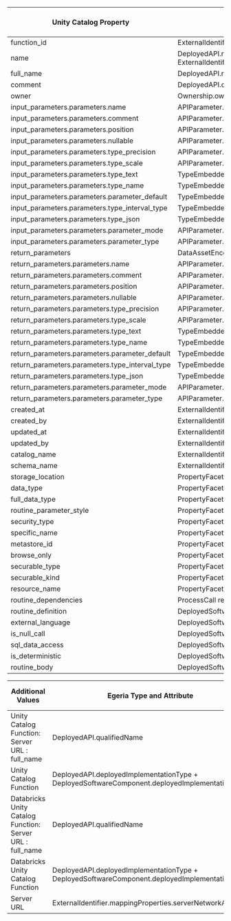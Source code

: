 <!-- SPDX-License-Identifier: CC-BY-4.0 -->
<!-- Copyright Contributors to the Egeria project. -->


| Unity Catalog Property                          | Egeria Type and Attribute                                                                               | Supported in OSS Version |
|-------------------------------------------------|---------------------------------------------------------------------------------------------------------|--------------------------|
| function_id                                     | ExternalIdentifier.identifier                                                                           | Yes                      |
| name                                            | DeployedAPI.name + DeployedSoftwareComponent.name + ExternalIdentifier.mappingProperties.ucFunctionName | Yes                      |
| full_name                                       | DeployedAPI.resourceName                                                                                | Yes                      |
| comment                                         | DeployedAPI.description                                                                                 | Yes                      |
| owner                                           | Ownership.owner                                                                                         | No                       |
| input_parameters.parameters.name                | APIParameter.displayName                                                                                | Yes                      |
| input_parameters.parameters.comment             | APIParameter.description                                                                                | Yes                      |
| input_parameters.parameters.position            | APIParameter.position                                                                                   | Yes                      |
| input_parameters.parameters.nullable            | APIParameter.isNullable                                                                                 | Yes                      |
| input_parameters.parameters.type_precision      | APIParameter.precision                                                                                  | Yes                      |
| input_parameters.parameters.type_scale          | APIParameter.significantDigits                                                                          | Yes                      |
| input_parameters.parameters.type_text           | TypeEmbeddedAttribute.displayName                                                                       | Yes                      |
| input_parameters.parameters.type_name           | TypeEmbeddedAttribute.dataType                                                                          | Yes                      |
| input_parameters.parameters.parameter_default   | TypeEmbeddedAttribute.defaultValue                                                                      | Yes                      |
| input_parameters.parameters.type_interval_type  | TypeEmbeddedAttribute.additionalProperties.ucTypeIntervalType                                           | Yes                      |
| input_parameters.parameters.type_json           | TypeEmbeddedAttribute.additionalProperties.ucTypeJSON                                                   | Yes                      |
| input_parameters.parameters.parameter_mode      | APIParameter.additionalProperties.ucParameterMode                                                       | Yes                      |
| input_parameters.parameters.parameter_type      | APIParameter.parameterType                                                                              | Yes                      |
| return_parameters                               | DataAssetEncoding.encoding                                                                              | Yes                      |
| return_parameters.parameters.name               | APIParameter.displayName                                                                                | Yes                      |
| return_parameters.parameters.comment            | APIParameter.description                                                                                | Yes                      |
| return_parameters.parameters.position           | APIParameter.position                                                                                   | Yes                      |
| return_parameters.parameters.nullable           | APIParameter.isNullable                                                                                 | Yes                      |
| return_parameters.parameters.type_precision     | APIParameter.precision                                                                                  | Yes                      |
| return_parameters.parameters.type_scale         | APIParameter.significantDigits                                                                          | Yes                      |
| return_parameters.parameters.type_text          | TypeEmbeddedAttribute.displayName                                                                       | Yes                      |
| return_parameters.parameters.type_name          | TypeEmbeddedAttribute.dataType                                                                          | Yes                      |
| return_parameters.parameters.parameter_default  | TypeEmbeddedAttribute.defaultValue                                                                      | Yes                      |
| return_parameters.parameters.type_interval_type | TypeEmbeddedAttribute.additionalProperties.ucTypeIntervalType                                           | Yes                      |
| return_parameters.parameters.type_json          | TypeEmbeddedAttribute.additionalProperties.ucTypeJSON                                                   | Yes                      |
| return_parameters.parameters.parameter_mode     | APIParameter.additionalProperties.ucParameterMode                                                       | Yes                      |
| return_parameters.parameters.parameter_type     | APIParameter.parameterType                                                                              | Yes                      |
| created_at                                      | ExternalIdentifier.externalInstanceCreationTime                                                         | Yes                      |
| created_by                                      | ExternalIdentifier.externalInstanceCreatedBy                                                            | No                       |
| updated_at                                      | ExternalIdentifier.externalInstanceLastUpdateTime                                                       | Yes                      |
| updated_by                                      | ExternalIdentifier.externalInstanceLastUpdatedBy                                                        | No                       |
| catalog_name                                    | ExternalIdentifier.mappingProperties.ucCatalogName                                                      | Yes                      |
| schema_name                                     | ExternalIdentifier.mappingProperties.ucSchemaName                                                       | Yes                      |
| storage_location                                | PropertyFacet.properties.ucStorageLocation                                                              | Yes                      |
| data_type                                       | PropertyFacet.properties.ucFunctionDataType                                                             | Yes                      |
| full_data_type                                  | PropertyFacet.properties.ucFunctionFullDataType                                                         | Yes                      |
| routine_parameter_style                         | PropertyFacet.properties.ucRoutineParameterStyle                                                        | Yes                      |
| security_type                                   | PropertyFacet.properties.ucSecurityType                                                                 | Yes                      |
| specific_name                                   | PropertyFacet.properties.ucSpecificName                                                                 | Yes                      |
| metastore_id                                    | PropertyFacet.properties.ucMetastoreId                                                                  | No                       |
| browse_only                                     | PropertyFacet.properties.ucBrowseOnly                                                                   | No                       |
| securable_type                                  | PropertyFacet.properties.ucSecurableType                                                                | No                       |
| securable_kind                                  | PropertyFacet.properties.ucSecurableKind                                                                | No                       |
| resource_name                                   | PropertyFacet.properties.ucResourceName                                                                 | No                       |
| routine_dependencies                            | ProcessCall relationship                                                                                | Yes                      |
| routine_definition                              | DeployedSoftwareComponent.description                                                                   | Yes                      |
| external_language                               | DeployedSoftwareComponent.implementationLanguage                                                        | Yes                      |
| is_null_call                                    | DeployedSoftwareComponent.additionalProperties.ucIsNullCall                                             | Yes                      |
| sql_data_access                                 | DeployedSoftwareComponent.additionalProperties.ucSQLDataAccess                                          | Yes                      |
| is_deterministic                                | DeployedSoftwareComponent.additionalProperties.ucIsDeterministic                                        | Yes                      |
| routine_body                                    | DeployedSoftwareComponent.additionalProperties.ucRoutineBodyType                                        | Yes                      |



| Additional Values                                         | Egeria Type and Attribute                                                                     | Supported in OSS Version |
|-----------------------------------------------------------|-----------------------------------------------------------------------------------------------|--------------------------|
| Unity Catalog Function: Server URL : full_name            | DeployedAPI.qualifiedName                                                                     | Yes                      |
| Unity Catalog Function                                    | DeployedAPI.deployedImplementationType + DeployedSoftwareComponent.deployedImplementationType | Yes                      |
| Databricks Unity Catalog Function: Server URL : full_name | DeployedAPI.qualifiedName                                                                     | No                       |
| Databricks Unity Catalog Function                         | DeployedAPI.deployedImplementationType + DeployedSoftwareComponent.deployedImplementationType | No                       |
| Server URL                                                | ExternalIdentifier.mappingProperties.serverNetworkAddress                                     | Yes                      |
